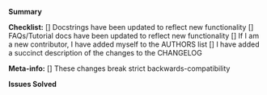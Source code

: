 **Summary**
<!-- Provide a short summary of what this PR achieves -->

**Checklist:** <!-- note: this can be checked *after* submitting the PR! All must be checked before merging.-->
[] Docstrings have been updated to reflect new functionality
[] FAQs/Tutorial docs have been updated to reflect new functionality
[] If I am a new contributor, I have added myself to the AUTHORS list
[] I have added a succinct description of the changes to the CHANGELOG

**Meta-info:** <!-- note: these can be checked *after* submitting the PR. Only check those that are true -->
[] These changes break strict backwards-compatibility <!-- merging will require increase major version number -->

**Issues Solved**
<!-- list any open issues that this PR solves by writing "closes #xxx" per-line below -->
